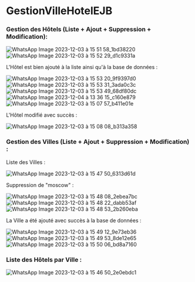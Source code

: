 # GestionVilleHotelEJB

### Gestion des Hôtels (Liste + Ajout + Suppression + Modification):
![WhatsApp Image 2023-12-03 à 15 51 58_1bd38220](https://github.com/roaeldhimni/GestionVilleHotelEJB/assets/128164812/eda91be7-4770-462e-812f-94c017d3221c)
![WhatsApp Image 2023-12-03 à 15 52 29_d1c9331a](https://github.com/roaeldhimni/GestionVilleHotelEJB/assets/128164812/597e605d-1d02-47ef-b31d-af7c50da1fbc)

L'Hôtel est bien ajouté à la liste ainsi qu'à la base de données :

![WhatsApp Image 2023-12-03 à 15 53 20_9f9397d0](https://github.com/roaeldhimni/GestionVilleHotelEJB/assets/128164812/6ff6c1a2-5d21-455d-aed7-31b22d92332c)
![WhatsApp Image 2023-12-03 à 15 53 31_3ada0c3c](https://github.com/roaeldhimni/GestionVilleHotelEJB/assets/128164812/ef28b5d8-3d36-46d5-bdbe-94e37e924af7)
![WhatsApp Image 2023-12-03 à 15 53 49_68df80dc](https://github.com/roaeldhimni/GestionVilleHotelEJB/assets/128164812/687cc3a5-46c1-44d2-bebf-50965fd715c9)
![WhatsApp Image 2023-12-04 à 13 36 15_c160e879](https://github.com/roaeldhimni/GestionVilleHotelEJB/assets/128164812/f8439ac7-6a88-4795-b74b-5bb7809aeae8)
![WhatsApp Image 2023-12-03 à 15 07 57_b411e01e](https://github.com/roaeldhimni/GestionVilleHotelEJB/assets/128164812/efd20137-e5ab-4dba-ac55-43f93e6f803e)

L'Hôtel modifié avec succès :

![WhatsApp Image 2023-12-03 à 15 08 08_b313a358](https://github.com/roaeldhimni/GestionVilleHotelEJB/assets/128164812/4e277fbb-3535-4441-86d0-e87bdb98c0ba)

### Gestion des Villes (Liste + Ajout + Suppression + Modification) :

Liste des Villes : 

![WhatsApp Image 2023-12-03 à 15 47 50_6313d61d](https://github.com/roaeldhimni/GestionVilleHotelEJB/assets/128164812/f5c68d99-ca8c-4640-b70d-424cb74ba498)

Suppression de "moscow" :

![WhatsApp Image 2023-12-03 à 15 48 08_2ebea7bc](https://github.com/roaeldhimni/GestionVilleHotelEJB/assets/128164812/9806885e-df74-42e0-9f40-2f5c573aa75f)
![WhatsApp Image 2023-12-03 à 15 48 22_dabb53af](https://github.com/roaeldhimni/GestionVilleHotelEJB/assets/128164812/3d8005c2-8c73-4a39-97f3-aebf96bb44c9)
![WhatsApp Image 2023-12-03 à 15 48 53_2b260eba](https://github.com/roaeldhimni/GestionVilleHotelEJB/assets/128164812/9f48b602-e755-4b53-a342-89d954750f85)

La Ville a été ajouté avec succès à la base de données : 

![WhatsApp Image 2023-12-03 à 15 49 12_9e73eb36](https://github.com/roaeldhimni/GestionVilleHotelEJB/assets/128164812/87e10a5d-9447-4c43-954e-5a6ab6e9986f)
![WhatsApp Image 2023-12-03 à 15 49 53_8de12e65](https://github.com/roaeldhimni/GestionVilleHotelEJB/assets/128164812/1c97bafa-42fa-4bfd-814e-13d956247c57)
![WhatsApp Image 2023-12-03 à 15 50 06_bd8a7160](https://github.com/roaeldhimni/GestionVilleHotelEJB/assets/128164812/0d9bd892-f0cf-41ec-8fca-32de64da05e0)

### Liste des Hôtels par Ville : 
![WhatsApp Image 2023-12-03 à 15 46 50_2e0ebdc1](https://github.com/roaeldhimni/GestionVilleHotelEJB/assets/128164812/75738e24-32ac-464c-abc7-fd05786ff1be)




